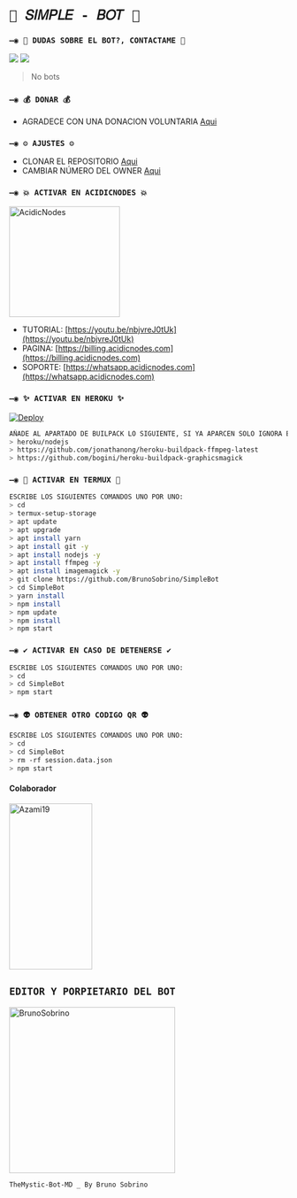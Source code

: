 # `💫 𝑆𝐼𝑀𝑃𝐿𝐸 - 𝐵𝑂𝑇 💫`

### `—◉ 👑 DUDAS SOBRE EL BOT?, CONTACTAME 👑`
<a href="http://wa.me/5219992095479" target="blank"><img src="https://img.shields.io/badge/BRUNO_SOBRINO-25D366?style=for-the-badge&logo=whatsapp&logoColor=white" /></a>
<a href="http://wa.me/521524531106422" target="blank"><img src="https://img.shields.io/badge/@Azami19-25D366?style=for-the-badge&logo=whatsapp&logoColor=white" /></a>
> No bots
### `—◉ 💰 DONAR 💰`
- AGRADECE CON UNA DONACION VOLUNTARIA [Aqui](https://www.paypal.me/TheShadowBrokers133)

### `—◉ ⚙️ AJUSTES ⚙️`
- CLONAR EL REPOSITORIO [Aqui](https://github.com/BrunoSobrino/SimpleBot/fork)
- CAMBIAR NÚMERO DEL OWNER [Aqui](https://github.com/BrunoSobrino/SimpleBot/blob/master/config.js)

### `—◉ 💥 ACTIVAR EN ACIDICNODES 💥`
<a href="https://billing.acidicnodes.com"><img src="https://billing.acidicnodes.ml/storage/icon.png" width="200" height="200" alt="AcidicNodes"/></a>
- TUTORIAL: [https://youtu.be/nbjvreJ0tUk](https://youtu.be/nbjvreJ0tUk)
- PAGINA: [https://billing.acidicnodes.com](https://billing.acidicnodes.com)
- SOPORTE: [https://whatsapp.acidicnodes.com](https://whatsapp.acidicnodes.com)

### `—◉ ✨ ACTIVAR EN HEROKU ✨`
[![Deploy](https://www.herokucdn.com/deploy/button.svg)](https://heroku.com/deploy?template=https://github.com/BrunoSobrino/SimpleBot)
```bash
AÑADE AL APARTADO DE BUILPACK LO SIGUIENTE, SI YA APARCEN SOLO IGNORA ESTA PARTE:
> heroku/nodejs
> https://github.com/jonathanong/heroku-buildpack-ffmpeg-latest
> https://github.com/bogini/heroku-buildpack-graphicsmagick
```

### `—◉ 👾 ACTIVAR EN TERMUX 👾`
```bash
ESCRIBE LOS SIGUIENTES COMANDOS UNO POR UNO:
> cd
> termux-setup-storage
> apt update 
> apt upgrade 
> apt install yarn 
> apt install git -y
> apt install nodejs -y
> apt install ffmpeg -y
> apt install imagemagick -y
> git clone https://github.com/BrunoSobrino/SimpleBot
> cd SimpleBot
> yarn install
> npm install
> npm update
> npm install
> npm start
```

### `—◉ ✔️ ACTIVAR EN CASO DE DETENERSE ✔️`
```bash
ESCRIBE LOS SIGUIENTES COMANDOS UNO POR UNO:
> cd 
> cd SimpleBot
> npm start
```

### `—◉ 👽 OBTENER OTRO CODIGO QR 👽`
```bash
ESCRIBE LOS SIGUIENTES COMANDOS UNO POR UNO:
> cd 
> cd SimpleBot
> rm -rf session.data.json
> npm start
```

#### Colaborador
<a href="https://github.com/Azami19"><img src="https://github.com/Azami19.png" width="150" height="300" alt="Azami19"/></a>

## `EDITOR Y PORPIETARIO DEL BOT` 
<a href="https://github.com/BrunoSobrino"><img src="https://github.com/BrunoSobrino.png" width="300" height="300" alt="BrunoSobrino"/></a>

`TheMystic-Bot-MD _ By Bruno Sobrino`
